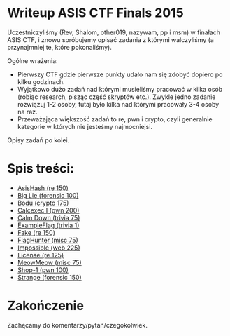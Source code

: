 # Writeup ASIS CTF Finals 2015

Uczestniczyliśmy (Rev, Shalom, other019, nazywam, pp i msm) w finałach ASIS CTF, i znowu spróbujemy opisać zadania z którymi walczyliśmy (a przynajmniej te, które pokonaliśmy).

Ogólne wrażenia:
- Pierwszy CTF gdzie pierwsze punkty udało nam się zdobyć dopiero po kilku godzinach.
- Wyjątkowo dużo zadań nad którymi musieliśmy pracować w kilka osób (robiąc research, pisząc część skryptów etc.). Zwykle jedno zadanie rozwiązuj 1-2 osoby, tutaj było kilka nad którymi pracowały 3-4 osoby na raz.
- Przeważająca większość zadań to re, pwn i crypto, czyli generalnie kategorie w których nie jesteśmy najmocniejsi. 

Opisy zadań po kolei.

# Spis treści:
* [AsisHash (re 150)](re_150_asishash)
* [Big Lie (forensic 100)](forensic_100_big_lie)
* [Bodu (crypto 175)](crypto_175_bodu)
* [Calcexec I (pwn 200)](pwn_200_calcexec_I)
* [Calm Down (trivia 75)](trivia_75_calm_down)
* [ExampleFlag (trivia 1)](trivia)
* [Fake (re 150)](re_150_fake)
* [FlagHunter (misc 75)](misc_75_flaghunter)
* [Impossible (web 225)](web_225_impossible)
* [License (re 125)](re_100_license)
* [MeowMeow (misc 75)](misc_75_meowmeow)
* [Shop-1 (pwn 100)](pwn_100_shop_1)
* [Strange (forensic 150)](forensic_150_strange)

# Zakończenie

Zachęcamy do komentarzy/pytań/czegokolwiek.
